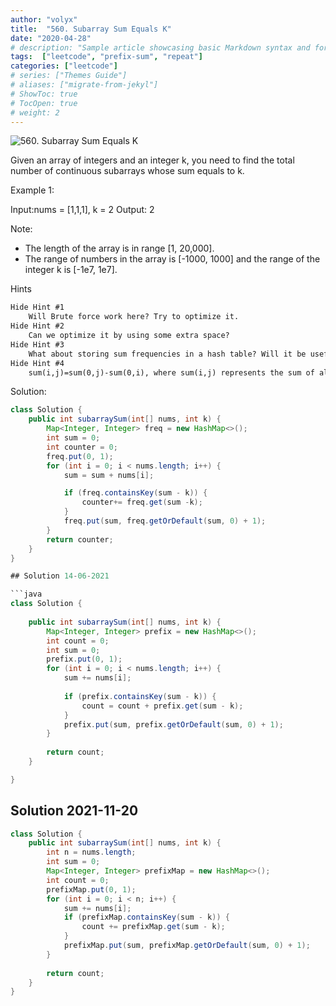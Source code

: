```yaml
---
author: "volyx"
title:  "560. Subarray Sum Equals K"
date: "2020-04-28"
# description: "Sample article showcasing basic Markdown syntax and formatting for HTML elements."
tags:  ["leetcode", "prefix-sum", "repeat"]
categories: ["leetcode"]
# series: ["Themes Guide"]
# aliases: ["migrate-from-jekyl"]
# ShowToc: true
# TocOpen: true
# weight: 2
---
```


![560. Subarray Sum Equals K](https://leetcode.com/problems/subarray-sum-equals-k/)

Given an array of integers and an integer k, you need to find the total number of continuous subarrays whose sum equals to k.

Example 1:

Input:nums = [1,1,1], k = 2
Output: 2

Note:

- The length of the array is in range [1, 20,000].
- The range of numbers in the array is [-1000, 1000] and the range of the integer k is [-1e7, 1e7].

Hints

```txt
Hide Hint #1  
    Will Brute force work here? Try to optimize it.
Hide Hint #2  
    Can we optimize it by using some extra space?
Hide Hint #3  
    What about storing sum frequencies in a hash table? Will it be useful?
Hide Hint #4  
    sum(i,j)=sum(0,j)-sum(0,i), where sum(i,j) represents the sum of all the elements from index i to j-1. Can we use this property to optimize it.
```

Solution:

```java
class Solution {
    public int subarraySum(int[] nums, int k) {
        Map<Integer, Integer> freq = new HashMap<>();
        int sum = 0;
        int counter = 0;
        freq.put(0, 1);
        for (int i = 0; i < nums.length; i++) {
            sum = sum + nums[i];

            if (freq.containsKey(sum - k)) {
                counter+= freq.get(sum -k);
            }
            freq.put(sum, freq.getOrDefault(sum, 0) + 1);
        }
        return counter;
    }
}

## Solution 14-06-2021

```java
class Solution {
    
    public int subarraySum(int[] nums, int k) {
        Map<Integer, Integer> prefix = new HashMap<>();
        int count = 0;
        int sum = 0;
        prefix.put(0, 1);
        for (int i = 0; i < nums.length; i++) {
            sum += nums[i];
            
            if (prefix.containsKey(sum - k)) {
                count = count + prefix.get(sum - k);
            }
            prefix.put(sum, prefix.getOrDefault(sum, 0) + 1);
        }
        
        return count;
    }

}
```

## Solution 2021-11-20

```java
class Solution {
    public int subarraySum(int[] nums, int k) {
        int n = nums.length;
        int sum = 0;
        Map<Integer, Integer> prefixMap = new HashMap<>();
        int count = 0;
        prefixMap.put(0, 1);
        for (int i = 0; i < n; i++) {
            sum += nums[i];
            if (prefixMap.containsKey(sum - k)) {
                count += prefixMap.get(sum - k);
            }
            prefixMap.put(sum, prefixMap.getOrDefault(sum, 0) + 1);
        }
        
        return count;
    }
}
```
